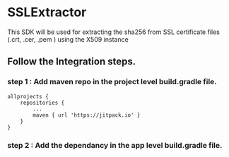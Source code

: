 # SSLExtractor
This SDK will be used for extracting the sha256 from SSL certificate files (.crt, .cer, .pem ) using the X509 instance

## Follow the Integration steps.




### step 1 : Add maven repo in the project level build.gradle file.

```
allprojects {
	repositories {
		...
		maven { url 'https://jitpack.io' }
	}
}

```


### step 2 : Add the dependancy in the app level build.gradle file.

